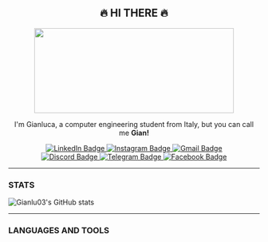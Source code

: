 <h2 align="center">🔥 HI THERE 🔥 </h2>

<p align="center">
    <img src="https://i.giphy.com/media/v1.Y2lkPTc5MGI3NjExdnZ0MDlrN2thY2h1bnc2endxdHB1cW9xY3Rza244aGhuODdnc2hheiZlcD12MV9pbnRlcm5hbF9naWZfYnlfaWQmY3Q9Zw/897vm5ABNbgFW/giphy.gif" width="400" height="170" />
</p>

<p align="center">
I'm Gianluca, a computer engineering student from Italy, but you can call me <b>Gian!</b>
</p>

<div id="badges" align="center">
    <a href="https://www.linkedin.com/in/gianluca-ravaglia-530812237/">
        <img src="https://img.shields.io/badge/LinkedIn-blue?style=for-the-badge&logo=linkedin&logoColor=white" alt="LinkedIn Badge"/>
    </a>
    <a href="https://www.instagram.com/gianlu_ravaglia/">
        <img src="https://img.shields.io/badge/Instagram-%23E4405F.svg?style=for-the-badge&logo=Instagram&logoColor=white" alt="Instagram Badge"/>
    </a>
    <a href="mailto:gianlurava2003@gmail.com">
        <img src="https://img.shields.io/badge/Gmail-D14836?style=for-the-badge&logo=gmail&logoColor=white" alt="Gmail Badge"/>
    </a>
        <br>
        <a href="https://discord.com/users/gnanlu">
        <img src="https://img.shields.io/badge/Discord-%235865F2.svg?style=for-the-badge&logo=discord&logoColor=white" alt="Discord Badge"/>
    </a>
    <a href="https://t.me/Gnanlu03">
        <img src="https://img.shields.io/badge/Telegram-2CA5E0?style=for-the-badge&logo=telegram&logoColor=white" alt="Telegram Badge"/>
    </a>    
    <a href="https://www.facebook.com/gianlu.rava">
        <img src="https://img.shields.io/badge/Facebook-%231877F2.svg?style=for-the-badge&logo=Facebook&logoColor=white" alt="Facebook Badge"/>
    </a>  
</div>



---
### STATS
![Gianlu03's GitHub stats](https://github-readme-stats.vercel.app/api?username=Gianlu03&show_icons=true&theme=dark)

---

### LANGUAGES AND TOOLS


